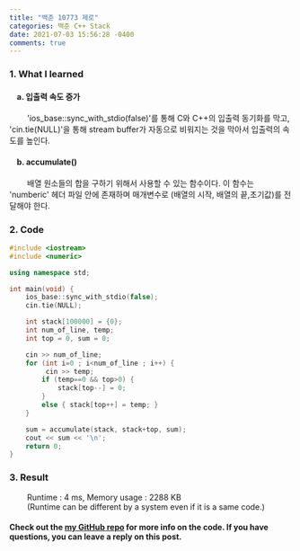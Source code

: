 ```yaml
---
title: "백준 10773 제로"
categories: 백준 C++ Stack
date: 2021-07-03 15:56:28 -0400
comments: true
---
```


### 1. What I learned
#### &nbsp;&nbsp;&nbsp;&nbsp;a. 입출력 속도 증가
&nbsp;&nbsp;&nbsp;&nbsp;&nbsp;&nbsp;&nbsp;&nbsp;'ios_base::sync_with_stdio(false)'를 통해 C와 C++의 입출력 동기화를 막고, 'cin.tie(NULL)'을 통해 stream buffer가 자동으로 비워지는 것을 막아서 입출력의 속도를 높인다. 
#### &nbsp;&nbsp;&nbsp;&nbsp;b. accumulate()
&nbsp;&nbsp;&nbsp;&nbsp;&nbsp;&nbsp;&nbsp;&nbsp;배열 원소들의 합을 구하기 위해서 사용할 수 있는 함수이다. 이 함수는 'numberic' 헤더 파일 안에 존재하며 매개변수로 (배열의 시작, 배열의 끝,초기값)를 전달해야 한다.   

### 2. Code
```cpp
#include <iostream>
#include <numeric>

using namespace std;

int main(void) {
    ios_base::sync_with_stdio(false);
    cin.tie(NULL);

    int stack[100000] = {0};
    int num_of_line, temp;
    int top = 0, sum = 0;

    cin >> num_of_line;
    for (int i=0 ; i<num_of_line ; i++) {
         cin >> temp;
        if (temp==0 && top>0) {
            stack[top--] = 0;
        }
        else { stack[top++] = temp; }
    }

    sum = accumulate(stack, stack+top, sum);
    cout << sum << '\n';
    return 0;
}
```

### 3. Result
&nbsp;&nbsp;&nbsp;&nbsp;&nbsp;&nbsp;&nbsp;&nbsp;Runtime : 4 ms, Memory usage : 2288 KB  
&nbsp;&nbsp;&nbsp;&nbsp;&nbsp;&nbsp;&nbsp;&nbsp;(Runtime can be different by a system even if it is a same code.)

#### Check out the [my GitHub repo][hyuk-gh] for more info on the code. If you have questions, you can leave a reply on this post.
[hyuk-gh]: https://github.com/dlgur1994/StudyAlgorithms
